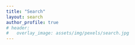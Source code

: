 ```yaml
---
title: "Search"
layout: search
author_profile: true
# header: 
#   overlay_image: assets/img/pexels/search.jpg
---
```



